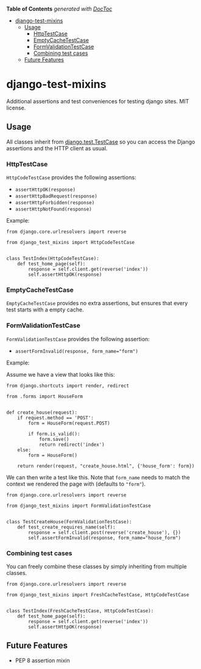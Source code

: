 **Table of Contents**  *generated with [DocToc](http://doctoc.herokuapp.com/)*

- [django-test-mixins](#django-test-mixins)
	- [Usage](#usage)
		- [HttpTestCase](#httptestcase)
		- [EmptyCacheTestCase](#emptycachetestcase)
		- [FormValidationTestCase](#formvalidationtestcase)
		- [Combining test cases](#combining-test-cases)
	- [Future Features](#future-features)

# django-test-mixins

Additional assertions and test conveniences for testing django
sites. MIT license.

## Usage

All classes inherit from
[django.test.TestCase](https://docs.djangoproject.com/en/dev/topics/testing/overview/#django.test.TestCase)
so you can access the Django assertions and the HTTP client as usual.

### HttpTestCase

`HttpCodeTestCase` provides the following assertions:

* `assertHttpOK(response)`
* `assertHttpBadRequest(response)`
* `assertHttpForbidden(response)`
* `assertHttpNotFound(response)`

Example:

    from django.core.urlresolvers import reverse

    from django_test_mixins import HttpCodeTestCase


    class TestIndex(HttpCodeTestCase):
        def test_home_page(self):
            response = self.client.get(reverse('index'))
            self.assertHttpOK(response)

### EmptyCacheTestCase

`EmptyCacheTestCase` provides no extra assertions, but ensures that
every test starts with a empty cache.

### FormValidationTestCase

`FormValidationTestCase` provides the following assertion:

* `assertFormInvalid(response, form_name="form")`

Example:

Assume we have a view that looks like this:

    from django.shortcuts import render, redirect

    from .forms import HouseForm


    def create_house(request):
        if request.method == 'POST':
            form = HouseForm(request.POST)

            if form.is_valid():
                form.save()
                return redirect('index')
        else:
            form = HouseForm()

        return render(request, "create_house.html", {'house_form': form})

We can then write a test like this. Note that `form_name` needs to
match the context we rendered the page with (defaults to `"form"`).

    from django.core.urlresolvers import reverse

    from django_test_mixins import FormValidationTestCase


    class TestCreateHouse(FormValidationTestCase):
        def test_create_requires_name(self):
            response = self.client.post(reverse('create_house'), {})
            self.assertFormInvalid(response, form_name="house_form")

### Combining test cases

You can freely combine these classes by simply inheriting from
multiple classes.

    from django.core.urlresolvers import reverse

    from django_test_mixins import FreshCacheTestCase, HttpCodeTestCase


    class TestIndex(FreshCacheTestCase, HttpCodeTestCase):
        def test_home_page(self):
            response = self.client.get(reverse('index'))
            self.assertHttpOK(response)

## Future Features

* PEP 8 assertion mixin

